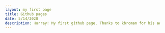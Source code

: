 ```yaml
---
layout: my first page
title: Github pages
date: 5/14/2020
description: Hurray! My first github page. Thanks to kbroman for his awesome tutorial. 
---
```



